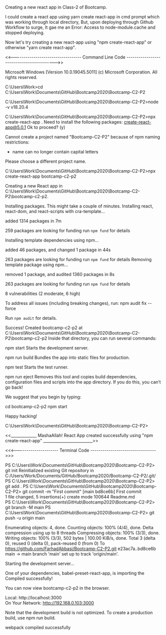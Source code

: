 Creating a new react app in Class-2 of Bootcamp.

I could create a react app using yarn create react-app  in cmd prompt which was working through local directory, But, upon deploying through Github Workflow to surge, It gae me an Error:  Access to node-module.cache and stopped deploying.

Now let's try creating a new react-app using "npm create-react-app" or otherwise "yarn create react-app".

<<----------------------------------      Command Line Code       ------------------------------------------>>

Microsoft Windows [Version 10.0.19045.5011]
(c) Microsoft Corporation. All rights reserved.

C:\Users\Work>cd C:\Users\Work\Documents\GitHub\Bootcamp2020\Bootcamp-C2-P2

C:\Users\Work\Documents\GitHub\Bootcamp2020\Bootcamp-C2-P2>node -v
v18.20.4

C:\Users\Work\Documents\GitHub\Bootcamp2020\Bootcamp-C2-P2>npx create-react-app .
Need to install the following packages:
create-react-app@5.0.1
Ok to proceed? (y)

Cannot create a project named "Bootcamp-C2-P2" because of npm naming restrictions:

  * name can no longer contain capital letters

Please choose a different project name.

C:\Users\Work\Documents\GitHub\Bootcamp2020\Bootcamp-C2-P2>npx create-react-app bootcamp-c2-p2

Creating a new React app in C:\Users\Work\Documents\GitHub\Bootcamp2020\Bootcamp-C2-P2\bootcamp-c2-p2.

Installing packages. This might take a couple of minutes.
Installing react, react-dom, and react-scripts with cra-template...


added 1314 packages in 7m

259 packages are looking for funding
  run `npm fund` for details

Installing template dependencies using npm...

added 46 packages, and changed 1 package in 44s

263 packages are looking for funding
  run `npm fund` for details
Removing template package using npm...


removed 1 package, and audited 1360 packages in 8s

263 packages are looking for funding
  run `npm fund` for details

8 vulnerabilities (2 moderate, 6 high)

To address all issues (including breaking changes), run:
  npm audit fix --force

Run `npm audit` for details.

Success! Created bootcamp-c2-p2 at C:\Users\Work\Documents\GitHub\Bootcamp2020\Bootcamp-C2-P2\bootcamp-c2-p2
Inside that directory, you can run several commands:

  npm start
    Starts the development server.

  npm run build
    Bundles the app into static files for production.

  npm test
    Starts the test runner.

  npm run eject
    Removes this tool and copies build dependencies, configuration files
    and scripts into the app directory. If you do this, you can’t go back!

We suggest that you begin by typing:

  cd bootcamp-c2-p2
  npm start

Happy hacking!

C:\Users\Work\Documents\GitHub\Bootcamp2020\Bootcamp-C2-P2>

<<_____________  MashaAllah!  React App created successfully using "npm create-react-app"  _________________________>>




<<<---------------------      Terminal Code   --------------------------------->>>

PS C:\Users\Work\Documents\GitHub\Bootcamp2020\Bootcamp-C2-P2> git init
Reinitialized existing Git repository in C:/Users/Work/Documents/GitHub/Bootcamp2020/Bootcamp-C2-P2/.git/
PS C:\Users\Work\Documents\GitHub\Bootcamp2020\Bootcamp-C2-P2> git add .
PS C:\Users\Work\Documents\GitHub\Bootcamp2020\Bootcamp-C2-P2> git commit -m "First commit"
[main bd8ce6b] First commit     
 1 file changed, 5 insertions(+)
 create mode 100644 Readme.md   
PS C:\Users\Work\Documents\GitHub\Bootcamp2020\Bootcamp-C2-P2> git branch -M main
PS C:\Users\Work\Documents\GitHub\Bootcamp2020\Bootcamp-C2-P2> git push -u origin main

Enumerating objects: 4, done.
Counting objects: 100% (4/4), done.
Delta compression using up to 8 threads
Compressing objects: 100% (3/3), done.
Writing objects: 100% (3/3), 502 bytes | 100.00 KiB/s, done.
Total 3 (delta 0), reused 0 (delta 0), pack-reused 0 (from 0)
To https://github.com/FarhadAbbasi/Bootcamp-C2-P2.git
   e23ac7a..bd8ce6b  main -> main
branch 'main' set up to track 'origin/main'.


Starting the development server...

One of your dependencies, babel-preset-react-app, is importing the
Compiled successfully!

You can now view bootcamp-c2-p2 in the browser.  

  Local:            http://localhost:3000        
  On Your Network:  http://192.168.0.103:3000    

Note that the development build is not optimized.
To create a production build, use npm run build. 

webpack compiled successfully



